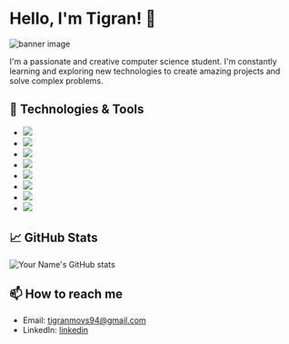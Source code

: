# Hello, I'm Tigran! 👋

![banner image](![fetup](https://user-images.githubusercontent.com/90642996/236646036-9fca23cb-b09f-42cd-b0b3-b9635794e02f.JPG)) <!-- You can replace this with a personalized banner image if you'd like -->

I'm a passionate and creative computer science student. I'm constantly learning and exploring new technologies to create amazing projects and solve complex problems.

## 🔧 Technologies & Tools

<!-- You can add or remove the technologies and tools that you're familiar with -->

- ![](https://img.shields.io/badge/Code-Java-informational?style=flat&logo=java&logoColor=white&color=2bbc8a)
- ![](https://img.shields.io/badge/Framework-Spring-6DB33F?style=flat&logo=spring&logoColor=white)
- ![](https://img.shields.io/badge/Framework-Spring_Boot-6DB33F?style=flat&logo=spring-boot&logoColor=white)
- ![](https://img.shields.io/badge/Tools-Git-informational?style=flat&logo=git&logoColor=white&color=2bbc8a)
- ![](https://img.shields.io/badge/Tools-Docker-informational?style=flat&logo=docker&logoColor=white&color=2bbc8a)
- ![](https://img.shields.io/badge/Cloud-AWS-232F3E?style=flat&logo=amazon-aws&logoColor=white)
- ![](https://img.shields.io/badge/Database-MySQL-4479A1?style=flat&logo=mysql&logoColor=white)
- ![](https://img.shields.io/badge/Database-MongoDB-47A248?style=flat&logo=mongodb&logoColor=white)



## 📈 GitHub Stats

<!-- Replace `yourusername` with your GitHub username -->

![Your Name's GitHub stats](https://github-readme-stats.vercel.app/api?username=yourusername&show_icons=true&theme=radical)

## 📫 How to reach me

<!-- Add your contact information, such as email, LinkedIn, Twitter, etc. -->

- Email: [tigranmovs94@gmail.com](mailto:tigranmovs94@gmail.com)
- LinkedIn: [linkedin](https://www.linkedin.com/in/tigran-movsesyan-47197915b/)


<!-- You can add more sections to describe your projects, experience, or anything else you'd like to include -->

